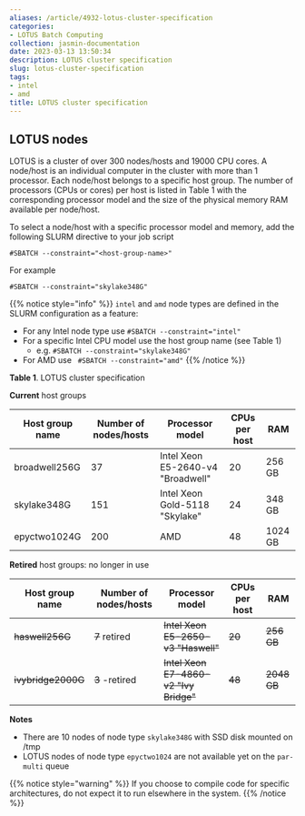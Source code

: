 ```yaml
---
aliases: /article/4932-lotus-cluster-specification
categories:
- LOTUS Batch Computing
collection: jasmin-documentation
date: 2023-03-13 13:50:34
description: LOTUS cluster specification
slug: lotus-cluster-specification
tags:
- intel
- amd
title: LOTUS cluster specification
---
```


## LOTUS nodes

LOTUS is a cluster of over 300 nodes/hosts and 19000 CPU cores. A node/host is
an individual computer in the cluster with more than 1 processor. Each
node/host belongs to a specific host group. The number of processors (CPUs or
cores) per host is listed in Table 1 with the corresponding processor model
and the size of the physical memory RAM available per node/host.

To select a node/host with a specific processor model and memory, add the
following SLURM directive to your job script 

```
#SBATCH --constraint="<host-group-name>"
```

For example 

```
#SBATCH --constraint="skylake348G"
```

{{% notice style="info" %}}
`intel` and `amd` node types are defined in the SLURM configuration as a feature:

  * For any Intel node type use `#SBATCH --constraint="intel"`
  * For a specific Intel CPU model use the host group name (see Table 1)
    * e.g. `#SBATCH --constraint="skylake348G"`
  * For AMD use ` #SBATCH --constraint="amd"`
{{% /notice %}}


**Table 1**. LOTUS cluster specification

**Current** host groups

Host group name |  Number of nodes/hosts  |  Processor model |  CPUs per host |  RAM 
---|---|---|---|---  
broadwell256G  |  37  |  Intel Xeon E5-2640-v4 "Broadwell"  |  20  |  256 GB  
skylake348G  |  151  |  Intel Xeon Gold-5118 "Skylake"  |  24  |  348 GB  
epyctwo1024G  | 200  |  AMD  |  48  |  1024 GB |  

**Retired** host groups: no longer in use

Host group name |  Number of nodes/hosts |  Processor model |  CPUs per host |  RAM  
---|---|---|---|---  
~~haswell256G~~ |  ~~7~~ retired |  ~~Intel Xeon E5-2650-v3 "Haswell"~~  |  ~~20~~  | ~~256 GB~~
~~ivybridge2000G~~  |  ~~3~~  -retired |  ~~Intel Xeon E7-4860-v2 "Ivy Bridge"~~  |  ~~48~~  | ~~2048 GB~~

**Notes**

  * There are 10 nodes of node type `skylake348G` with SSD disk mounted on /tmp 
  * LOTUS nodes of node type `epyctwo1024` are not available yet on the `par-multi` queue

{{% notice style="warning" %}}
If you choose to compile code for specific architectures, do not expect it to run elsewhere in the system.
{{% /notice %}}
